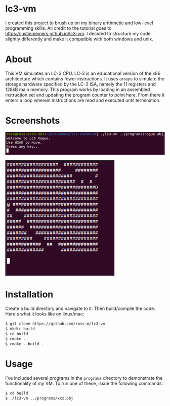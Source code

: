 # lc3-vm

I created this project to brush up on my binary arithmetic and low-level programming skills. All credit to the tutorial goes to https://justinmeiners.github.io/lc3-vm. I decided to structure my code slightly differently and make it compatible with both windows and unix. 

# About

This VM simulates an LC-3 CPU. LC-3 is an educational version of the x86 architecture which contains fewer instructions. It uses arrays to simulate the storage hardware specified by the LC-3 ISA, namely the 11 registers and 128kB main memory. This program works by loading in an assembled instruction set and updating the program counter to point here. From there it enters a loop wherein instructions are read and executed until termination.

# Screenshots

![greetings](greet.png)

![playing now](play.png)

# Installation
Create a build directory and navigate to it. Then build/compile the code. Here's what it looks like on linux/mac:
```
$ git clone https://github.com/ross-m/lc3-vm
$ mkdir build
$ cd build
$ cmake ..
$ cmake --build .
```

# Usage

I've included several programs in the ```programs``` directory to demonstrate the functionality of my VM. To run one of these, issue the following commands:
```
$ cd build
$ ./lc3-vm ../programs/xxx.obj
```
